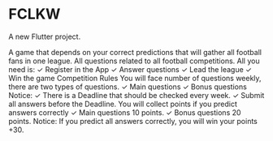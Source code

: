 # FCLKW

A new Flutter project.

A game that depends on your correct predictions that will gather all football fans in one league.
All questions related to all football competitions.
All you need is:
✓ Register in the App ✓ Answer questions ✓ Lead the league
✓ Win the game
Competition Rules
You will face number of questions weekly, there are two types of questions. ✓ Main questions
✓ Bonus questions
Notice:
✓ There is a Deadline that should be checked every week.
✓ Submit all answers before the Deadline.
You will collect points if you predict answers correctly
✓ Main questions 10 points.
✓ Bonus questions 20 points. Notice:
If you predict all answers correctly, you will win your points +30.
